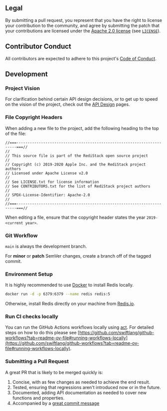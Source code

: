 ## Legal

By submitting a pull request, you represent that you have the right to license your contribution to the community, and agree by submitting the patch
that your contributions are licensed under the [Apache 2.0 license](https://www.apache.org/licenses/LICENSE-2.0.html) (see [`LICENSE`](../LICENSE)).

## Contributor Conduct

All contributors are expected to adhere to this project's [Code of Conduct](CODE_OF_CONDUCT.md).

## Development

### Project Vision

For clarification behind certain API design decisions, or to get up to speed on the vision of the project, check out the [API Design](./docs/api-design) pages.

### File Copyright Headers

When adding a new file to the project, add the following heading to the top of the file:

```
//===----------------------------------------------------------------------===//
//
// This source file is part of the RediStack open source project
//
// Copyright (c) 2019-2020 Apple Inc. and the RediStack project authors
// Licensed under Apache License v2.0
//
// See LICENSE.txt for license information
// See CONTRIBUTORS.txt for the list of RediStack project authors
//
// SPDX-License-Identifier: Apache-2.0
//
//===----------------------------------------------------------------------===//
```

When editing a file, ensure that the copyright header states the year `2019-<current year>`.

### Git Workflow

`main` is always the development branch.

For **minor** or **patch** SemVer changes, create a branch off of the tagged commit.

### Environment Setup

It is highly recommended to use [Docker](https://docker.com) to install Redis locally.

```bash
docker run -d -p 6379:6379 --name redis redis:5
```

Otherwise, install Redis directly on your machine from [Redis.io](https://redis.io/download).
  
### Run CI checks locally

You can run the GitHub Actions workflows locally using
[act](https://github.com/nektos/act). For detailed steps on how to do this please see [https://github.com/swiftlang/github-workflows?tab=readme-ov-file#running-workflows-locally](https://github.com/swiftlang/github-workflows?tab=readme-ov-file#running-workflows-locally).

### Submitting a Pull Request
  
A great PR that is likely to be merged quickly is:
  
1. Concise, with as few changes as needed to achieve the end result.
1. Tested, ensuring that regressions aren't introduced now or in the future.
1. Documented, adding API documentation as needed to cover new functions and properties.
1. Accompanied by a [great commit message](https://chris.beams.io/posts/git-commit/)
